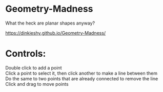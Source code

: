 # Geometry-Madness
What the heck are planar shapes anyway?

https://dinkieshy.github.io/Geometry-Madness/

# Controls:
Double click to add a point  
Click a point to select it, then click another to make a line between them  
Do the same to two points that are already connected to remove the line  
Click and drag to move points
